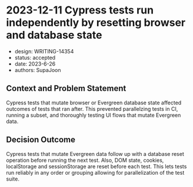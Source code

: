 # 2023-12-11 Cypress tests run independently by resetting browser and database state

- design: WRITING-14354
- status: accepted
- date: 2023-6-26
- authors: SupaJoon

## Context and Problem Statement

Cypress tests that mutate browser or Evergreen database state affected outcomes of tests that ran after. This prevented parallelzing tests in CI, running a subset, and thoroughly testing UI flows that mutate Evergreen data.

## Decision Outcome

Cypress tests that mutate Evergreen data follow up with a database reset operation before running the next test. Also, DOM state, cookies, localStorage and sessionStorage are reset before each test. This lets tests run reliably in any order or grouping allowing for parallelization of the test suite.
